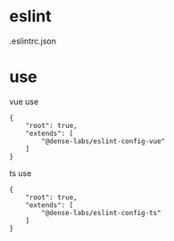 # eslint

.eslintrc.json

# use

vue use
```
{
	"root": true,
	"extends": [
		"@dense-labs/eslint-config-vue"
	]
}

```

ts use
```
{
	"root": true,
	"extends": [
		"@dense-labs/eslint-config-ts"
	]
}

```